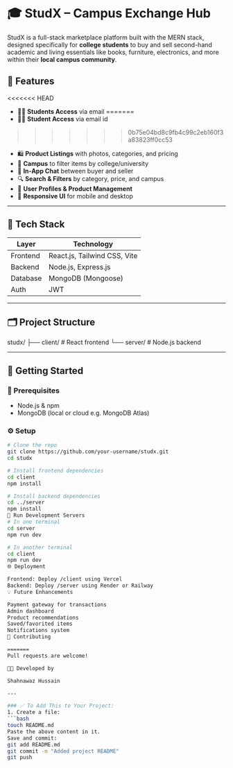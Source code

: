 # 🎓 StudX – Campus Exchange Hub

StudX is a full-stack marketplace platform built with the MERN stack, designed specifically for **college students** to buy and sell second-hand academic and living essentials like books, furniture, electronics, and more within their **local campus community**.

## 📌 Features

<<<<<<< HEAD
- 👩‍🎓 **Students Access** via email
=======
- 👩‍🎓 **Student Access** via email id
>>>>>>> 0b75e04bd8c9fb4c99c2eb160f3a83823ff0cc53
- 🛍️ **Product Listings** with photos, categories, and pricing
- 🏫 **Campus** to filter items by college/university
- 💬 **In-App Chat** between buyer and seller
- 🔍 **Search & Filters** by category, price, and campus
- 🧾 **User Profiles & Product Management**
- 📱 **Responsive UI** for mobile and desktop

---

## 🧱 Tech Stack

| Layer      | Technology                     |
|------------|--------------------------------|
| Frontend   | React.js, Tailwind CSS, Vite   |
| Backend    | Node.js, Express.js            |
| Database   | MongoDB (Mongoose)             |
| Auth       | JWT                            |

---

## 🗂️ Project Structure

studx/
├── client/ # React frontend
└── server/ # Node.js backend


---

## 🚀 Getting Started

### 🧰 Prerequisites

- Node.js & npm
- MongoDB (local or cloud e.g. MongoDB Atlas)

### ⚙️ Setup

```bash 
# Clone the repo
git clone https://github.com/your-username/studx.git
cd studx

# Install frontend dependencies
cd client
npm install

# Install backend dependencies
cd ../server
npm install
🧪 Run Development Servers
# In one terminal
cd server
npm run dev

# In another terminal
cd client
npm run dev
🌐 Deployment

Frontend: Deploy /client using Vercel
Backend: Deploy /server using Render or Railway
💡 Future Enhancements

Payment gateway for transactions
Admin dashboard
Product recommendations
Saved/favorited items
Notifications system
🤝 Contributing

=======
Pull requests are welcome!

👨‍💻 Developed by

Shahnawaz Hussain 

---

### ✅ To Add This to Your Project:
1. Create a file:
```bash
touch README.md
Paste the above content in it.
Save and commit:
git add README.md
git commit -m "Added project README"
git push
